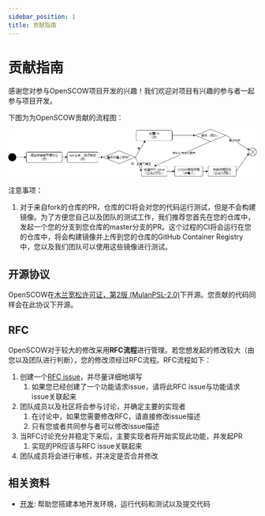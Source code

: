 ```yaml
---
sidebar_position: 1
title: 贡献指南
---
```


# 贡献指南

感谢您对参与OpenSCOW项目开发的兴趣！我们欢迎对项目有兴趣的参与者一起参与项目开发。

下图为为OpenSCOW贡献的流程图：

![贡献流程](process.png)

注意事项：

1. 对于来自fork的仓库的PR，仓库的CI将会对您的代码运行测试，但是不会构建镜像。为了方便您自己以及团队的测试工作，我们推荐您首先在您的仓库中，发起一个您的分支到您仓库的master分支的PR。这个过程的CI将会运行在您的仓库中，将会构建镜像并上传到您的仓库的GitHub Container Registry中，您以及我们团队可以使用这些镜像进行测试。

## 开源协议

OpenSCOW在[木兰宽松许可证，第2版 (MulanPSL-2.0)](https://www.google.com/url?sa=t&rct=j&q=&esrc=s&source=web&cd=&ved=2ahUKEwir0N_4hPuIAxUinK8BHT7XBfIQFnoECBQQAQ&url=https%3A%2F%2Fspdx.org%2Flicenses%2FMulanPSL-2.0.html&usg=AOvVaw2pyvwh8sqZpV0XmHiRXQje&opi=89978449)下开源。您贡献的代码同样会在此协议下开源。

## RFC

OpenSCOW对于较大的修改采用**RFC流程**进行管理。若您想发起的修改较大（由您以及团队进行判断），您的修改须经过RFC流程。RFC流程如下：

1. 创建一个[RFC issue](https://github.com/PKUHPC/OpenSCOW/issues/new?assignees=&labels=rfc&projects=&template=rfc.yaml&title=%5BRFC%5D+mis%3A+Add+a+feature+for+management+of+cluster+resource+partition)，并尽量详细地填写
   1. 如果您已经创建了一个功能请求issue，请将此RFC issue与功能请求issue关联起来
2. 团队成员以及社区将会参与讨论，并确定主要的实现者
   1. 在讨论中，如果您需要修改RFC，请直接修改issue描述
   2. 只有您或者共同参与者可以修改issue描述
3. 当RFC讨论充分并稳定下来后，主要实现者将开始实现此功能，并发起PR
   1. 实现的PR应该与RFC issue关联起来
4. 团队成员将会进行审核，并决定是否合并修改

## 相关资料

- [开发](./dev.md): 帮助您搭建本地开发环境，运行代码和测试以及提交代码
